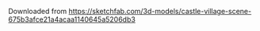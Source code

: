 Downloaded from https://sketchfab.com/3d-models/castle-village-scene-675b3afce21a4acaa1140645a5206db3
